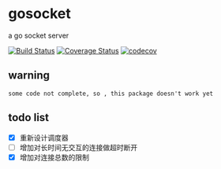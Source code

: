 # gosocket
a go socket server

[![Build Status](https://travis-ci.org/jarod2011/gosocket.svg?branch=master)](https://travis-ci.org/jarod2011/gosocket)
[![Coverage Status](https://coveralls.io/repos/github.com/jarod2011/gosocket/badge.svg?branch=master)](https://coveralls.io/github/jarod2011/gosocket?branch=master)
[![codecov](https://codecov.io/gh/jarod2011/gosocket/branch/master/graph/badge.svg)](https://codecov.io/gh/jarod2011/gosocket)

## warning
```
some code not complete, so , this package doesn't work yet
```

## todo list

- [x] 重新设计调度器
- [ ] 增加对长时间无交互的连接做超时断开
- [x] 增加对连接总数的限制